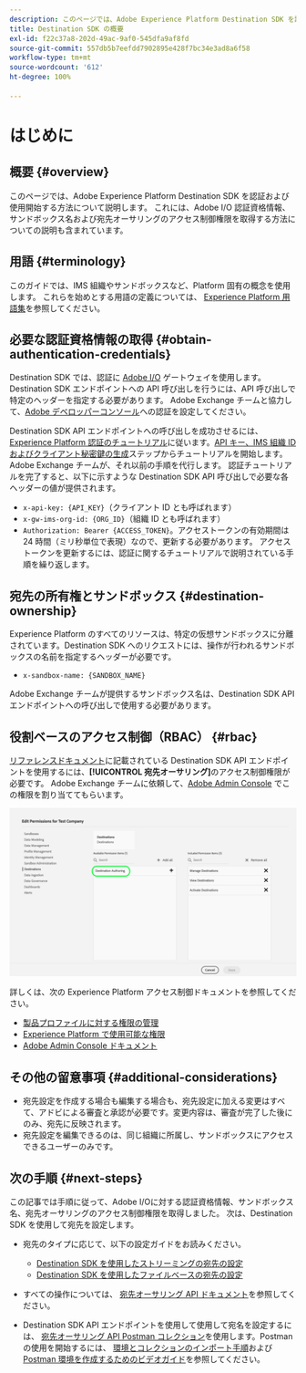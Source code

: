 ```yaml
---
description: このページでは、Adobe Experience Platform Destination SDK を認証および使用開始する方法について説明します。 これには、Adobe I/O 認証資格情報、サンドボックス名および宛先オーサリングのアクセス制御権限を取得する方法についての説明も含まれています。
title: Destination SDK の概要
exl-id: f22c37a8-202d-49ac-9af0-545dfa9af8fd
source-git-commit: 557db5b7eefdd7902895e428f7bc34e3ad8a6f58
workflow-type: tm+mt
source-wordcount: '612'
ht-degree: 100%

---
```


# はじめに

## 概要 {#overview}

このページでは、Adobe Experience Platform Destination SDK を認証および使用開始する方法について説明します。 これには、Adobe I/O 認証資格情報、サンドボックス名および宛先オーサリングのアクセス制御権限を取得する方法についての説明も含まれています。

## 用語 {#terminology}

このガイドでは、IMS 組織やサンドボックスなど、Platform 固有の概念を使用します。 これらを始めとする用語の定義については、 [Experience Platform 用語集](https://experienceleague.adobe.com/docs/experience-platform/landing/glossary.html?lang=ja)を参照してください。

## 必要な認証資格情報の取得 {#obtain-authentication-credentials}

Destination SDK では、認証に [Adobe I/O](https://www.adobe.io/) ゲートウェイを使用します。 Destination SDK エンドポイントへの API 呼び出しを行うには、API 呼び出しで特定のヘッダーを指定する必要があります。 Adobe Exchange チームと協力して、[Adobe デベロッパーコンソール](https://developer.adobe.com/console)への認証を設定してください。

Destination SDK API エンドポイントへの呼び出しを成功させるには、 [Experience Platform 認証のチュートリアル](https://experienceleague.adobe.com/docs/experience-platform/landing/platform-apis/api-authentication.html?lang=ja)に従います。[API キー、IMS 組織 ID およびクライアント秘密鍵の生成](https://experienceleague.adobe.com/docs/experience-platform/landing/platform-apis/api-authentication.html?lang=ja#api-ims-secret)ステップからチュートリアルを開始します。 Adobe Exchange チームが、それ以前の手順を代行します。 認証チュートリアルを完了すると、以下に示すような Destination SDK API 呼び出しで必要な各ヘッダーの値が提供されます。

* `x-api-key: {API_KEY}`（クライアント ID とも呼ばれます）
* `x-gw-ims-org-id: {ORG_ID}`（組織 ID とも呼ばれます）
* `Authorization: Bearer {ACCESS_TOKEN}`。アクセストークンの有効期間は 24 時間（ミリ秒単位で表現）なので、更新する必要があります。 アクセストークンを更新するには、認証に関するチュートリアルで説明されている手順を繰り返します。

<!--

### Obtain `Authorization: Bearer {ACCESS_TOKEN}`

To obtain the `{ACCESS_TOKEN}`, you must generate a JWT token and exchange it for the access token. Follow the steps below:

1. Follow the instructions in the [Generate JWT section](https://www.adobe.io/apis/experienceplatform/console/docs.html#!AdobeDocs/adobeio-console/master/credentials.md) in the credentials guide.
2. Follow the instructions in [Step 3: try it](https://www.adobe.io/authentication/auth-methods.html#!AdobeDocs/adobeio-auth/master/AuthenticationOverview/ServiceAccountIntegration.md) in the Service account connection guide.

You now have the required authentication headers `x-api-key: {API_KEY}`, `x-gw-ims-org-id: {ORG_ID}`, and `Authorization: Bearer {ACCESS_TOKEN}`.

>[!NOTE]
>
>The access token has an expiration time of 24 hours, expressed in milliseconds, so you will have to refresh it. To refresh the access token, repeat the steps outlined in this section.

-->

## 宛先の所有権とサンドボックス {#destination-ownership}

Experience Platform のすべてのリソースは、特定の仮想サンドボックスに分離されています。Destination SDK へのリクエストには、操作が行われるサンドボックスの名前を指定するヘッダーが必要です。

* `x-sandbox-name: {SANDBOX_NAME}`

Adobe Exchange チームが提供するサンドボックス名は、Destination SDK API エンドポイントへの呼び出しで使用する必要があります。

## 役割ベースのアクセス制御（RBAC） {#rbac}

[リファレンスドキュメント](./configuration-options.md)に記載されている Destination SDK API エンドポイントを使用するには、**[!UICONTROL 宛先オーサリング]**&#x200B;のアクセス制御権限が必要です。 Adobe Exchange チームに依頼して、[Adobe Admin Console](https://adminconsole.adobe.com/) でこの権限を割り当ててもらいます。

![宛先オーサリング権限](./assets/destination-authoring-permission.png)

詳しくは、次の Experience Platform アクセス制御ドキュメントを参照してください。

* [製品プロファイルに対する権限の管理](/help/access-control/ui/permissions.md)
* [Experience Platform で使用可能な権限](/help/access-control/home.md#permissions)
* [Adobe Admin Console ドキュメント](https://helpx.adobe.com/jp/enterprise/using/admin-console.html)

## その他の留意事項 {#additional-considerations}

* 宛先設定を作成する場合も編集する場合も、宛先設定に加える変更はすべて、アドビによる審査と承認が必要です。変更内容は、審査が完了した後にのみ、宛先に反映されます。
* 宛先設定を編集できるのは、同じ組織に所属し、サンドボックスにアクセスできるユーザーのみです。

## 次の手順 {#next-steps}

この記事では手順に従って、Adobe I/Oに対する認証資格情報、サンドボックス名、宛先オーサリングのアクセス制御権限を取得しました。 次は、Destination SDK を使用して宛先を設定します。

* 宛先のタイプに応じて、以下の設定ガイドをお読みください。

   * [Destination SDK を使用したストリーミングの宛先の設定](./configure-destination-instructions.md)
   * [Destination SDK を使用したファイルベースの宛先の設定](./configure-file-based-destination-instructions.md)

* すべての操作については、 [宛先オーサリング API ドキュメント](https://www.adobe.io/experience-platform-apis/references/destination-authoring/)を参照してください。
* Destination SDK API エンドポイントを使用して使用して宛名を設定するには、 [宛先オーサリング API Postman コレクション](https://github.com/adobe/experience-platform-postman-samples/blob/master/apis/experience-platform/Destination%20Authoring%20API.postman_collection.json)を使用します。Postman の使用を開始するには、 [環境とコレクションのインポート手順](https://learning.postman.com/docs/getting-started/importing-and-exporting-data/)および [Postman 環境を作成するためのビデオガイド](https://video.tv.adobe.com/v/28832)を参照してください。
